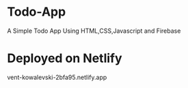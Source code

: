 # Todo-App
A Simple Todo App Using HTML,CSS,Javascript and Firebase

# Deployed on Netlify
vent-kowalevski-2bfa95.netlify.app
